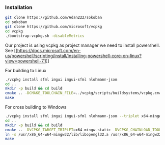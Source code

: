 ### Installation
```sh
git clone https://github.com/Adan222/sokoban
cd sokoban
git clone https://github.com/microsoft/vcpkg
cd vcpkg
./bootstrap-vcpkg.sh -disableMetrics
```
Our project is using vcpkg as project manager we need to install powershell. See [[https://docs.microsoft.com/en-us/powershell/scripting/install/installing-powershell-core-on-linux?view=powershell-7.1]]



For building to Linux
```sh
./vcpkg install sfml imgui imgui-sfml nlohmann-json
cd ..
mkdir -p build && cd build
cmake .. -DCMAKE_TOOLCHAIN_FILE=../vcpkg/scripts/buildsystems/vcpkg.cmake
make
```
For cross building to Windows
```sh
./vcpkg install sfml imgui imgui-sfml nlohmann-json --triplet x64-mingw-static
cd ..
mkdir -p build && cd build
cmake .. -DVCPKG_TARGET_TRIPLET=x64-mingw-static -DVCPKG_CHAINLOAD_TOOLCHAIN_FILE=<absolute path to sokoban dir>/toolchain-mingw-x64.cmake -DVCPKG_APPLOCAL_DEPS=OFF        
ln -s /usr/x86_64-w64-mingw32/lib/libopengl32.a /usr/x86_64-w64-mingw32/lib/libOpenGL32.a
make
```